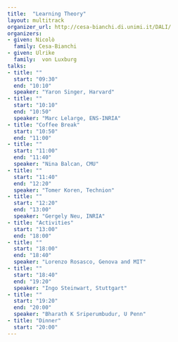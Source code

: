 ```yaml
---
title:  "Learning Theory"
layout: multitrack
organizer_url: http://cesa-bianchi.di.unimi.it/DALI/
organizers:
- given: Nicolò
  family: Cesa-Bianchi
- given: Ulrike
  family:  von Luxburg
talks:
- title: ""
  start: "09:30"
  end: "10:10"
  speaker: "Yaron Singer, Harvard"
- title: ""
  start: "10:10"
  end: "10:50"
  speaker: "Marc Lelarge, ENS-INRIA"
- title: "Coffee Break"
  start: "10:50"
  end: "11:00"
- title: ""
  start: "11:00"
  end: "11:40"
  speaker: "Nina Balcan, CMU"
- title: ""
  start: "11:40"
  end: "12:20"
  speaker: "Tomer Koren, Technion"
- title: ""
  start: "12:20"
  end: "13:00"
  speaker: "Gergely Neu, INRIA"
- title: "Activities"
  start: "13:00"
  end: "18:00"
- title: ""
  start: "18:00"
  end: "18:40" 
  speaker: "Lorenzo Rosasco, Genova and MIT"
- title: ""
  start: "18:40"
  end: "19:20"
  speaker: "Ingo Steinwart, Stuttgart"
- title: ""
  start: "19:20"
  end: "20:00"
  speaker: "Bharath K Sriperumbudur, U Penn"
- title: "Dinner"
  start: "20:00"
---
```

